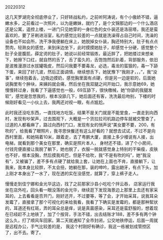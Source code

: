 20220312

这几天罗湖完全彻底停业了，只好转战私约，之前听阿涛说，有个小傲娇不错，逼嫩水多，之前看过一次照片，以为是嫩妹，就约了，是个文锦那边的一个什么酒店还是公寓，遥控上楼，一进门只见她穿的一身红色的女仆装还是洛丽塔，我还是蛮喜欢的，要了牙刷进浴室，私约感觉比较差的一点就是洗澡得占自己时间，洗澡的设备也不如会所，洗干净我便躺在床上，她脱掉女仆装，胸还特别大，肚子有点点赘肉，轻熟女的感觉，来到床边坐下，此时摸摸她肚子，却感觉十分硬，感觉整个肚子全是腹肌，薛定谔的肚子，她说以前经常锻炼，最近胖了，把她搂过来想亲下，她擦下口红，就自然的舌了，舌了蛮久的，舌饱饱然后趴着，背部服务，依旧是波推漫游过水拔罐吸皮，然后问我要不要毒龙，必选，毒龙的蛮狠的，毒一下舔下蛋，来回了好几波，然后正面调情，继续想舌下，她犹豫下“我刚才，，，”，我“没事”，继续抱着舌，边吸边摸奶，感觉胸里面有点硬，但是另一边是软的，后面她说胸里有个肿块，来姨妈就会痛，然后坐在我双腿之间开始口，我示意她69，她慢慢转过身，我看了下逼感觉也一般，69互舔下，很快缴械，她“你舔的我腿发软”，感觉是忽悠我的，根本没舔几下，她后面还有客，洗洗最后吻别，下楼的时候刚好看见一小伙上去，我两还对视一眼，有点尴尬。

此时我还没吃东西，一直找地方吃饭，结果不是关门就是不能堂食，一直走到向西村，发现有吵架声，过去围观下，大概是一个货拉拉司机路边停车就被交警查了，过道的人都看麻了，路过向西村门口，发现有女的悄声说“美女要不要，200，有吹的”，给我看了眼照片，我寻思快餐还有这么好看的？就想去试试，不过不是向西村里面，和她隔着10米，跟着走，去了粤鹏大厦，直接上多少楼说有人接，出电梯，就看到那个美女在那里，确实是照片本人， 身材还不错，进了个小房间，付钱完便直接让我脱了躺下，她也脱了，衣服一脱就感觉身上特别的干柴瘦，皮肤也不好，根本没胸，然后摸我鸡巴，但是不给吹，我“不是有吹的吗”，她“我没有”，又被骗了，差不多有点硬了就给我上套，让她在上面也不肯，直接躺下，让我来，我本身比较胖，不太会扭，她躺在那，装的呻吟，露出龅牙，有点下头，加上刚才本身出了一水了，现在透的实在没感觉，就算了，穿上裤子走人。

慢慢走到佳宁娜和金光华这边，找了之前那家沙县小吃吃个拌云吞， 店家运行我坐在店外吃，回头看一眼没落的金光华，继续逛下发现海景边上那里上去还有家采耳的，上去看看是否开门，刚好还开，不过要等，等了会，才开始采耳，说我耳朵发霉了，直接拿了那个可视化的来给我看，我看了下确实是发霉的，都是那种絮状的，耳道还有红斑，弄的耳朵总是痒，说是真菌感染，采耳还是蛮舒服的，想着现在已经赶不上地铁了，加了个按背，手法不错，出去结账才188，差不多有两个钟这么久，打了顺风车回家。第二天就通知了全市封闭，公交地铁停运，后面一周就是远程办公，手气比较差的是， 我这个村刚好有确诊，我这一栋被划成管控区了，出不去。寄了。

